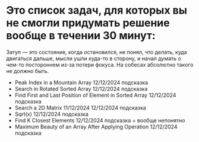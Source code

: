 # Это список задач, для которых вы не смогли придумать решение вообще в течении 30 минут:

Затуп — это состояние, когда остановился, не понял, что делать, 
куда двигаться дальше, мысли ушли куда-то в сторону,
и начал думать о чем-то постороннем из-за потери фокуса. 
На собесах абсолютно такого не должно быть.

- Peak Index in a Mountain Array 12/12/2024 подсказка 
- Search in Rotated Sorted Array 12/12/2024 подсказка
- Find First and Last Position of Element in Sorted Array 12/12/2024 подсказка
- Search a 2D Matrix 11/12/2024 12/12/2024 подсказка
- Sqrt(x) 12/12/2024 подсказка 
- Find K Closest Elements 12/12/2024 подсказка + вообще непонятно
- Maximum Beauty of an Array After Applying Operation 12/12/2024 подсказка






 

    